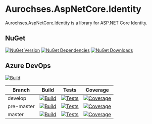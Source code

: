 # Aurochses.AspNetCore.Identity

Aurochses.AspNetCore.Identity is a library for ASP.NET Core Identity.

## NuGet
[![NuGet Version](https://img.shields.io/nuget/v/Aurochses.AspNetCore.Identity.svg?style=flat-square)](https://www.nuget.org/packages/Aurochses.AspNetCore.Identity)
[![NuGet Dependencies](https://img.shields.io/librariesio/release/nuget/Aurochses.AspNetCore.Identity.svg?style=flat-square)](https://libraries.io/nuget/Aurochses.AspNetCore.Identity)
[![NuGet Downloads](https://img.shields.io/nuget/dt/Aurochses.AspNetCore.Identity.svg?style=flat-square)](https://www.nuget.org/packages/Aurochses.AspNetCore.Identity)

## Azure DevOps

[![Build](https://img.shields.io/azure-devops/release/Aurochses/61cd8e26-670f-4d15-9b53-5e73a476a30f/9/9.svg?style=flat-square)](https://Aurochses.visualstudio.com/Aurochses.GitHub/_release?definitionId=9)

Branch     | Build | Tests | Coverage
-----------|-------|-------|----------
develop | [![Build](https://img.shields.io/azure-devops/build/Aurochses/Aurochses.GitHub/385/develop.svg?style=flat-square)](https://Aurochses.visualstudio.com/Aurochses.GitHub/_build/latest?definitionId=385&branchName=develop) | [![Tests](https://img.shields.io/azure-devops/tests/Aurochses/Aurochses.GitHub/385/develop.svg?style=flat-square)](https://Aurochses.visualstudio.com/Aurochses.GitHub/_build/latest?definitionId=385&branchName=develop) | [![Coverage](https://img.shields.io/azure-devops/coverage/Aurochses/Aurochses.GitHub/385/develop.svg?style=flat-square)](https://Aurochses.visualstudio.com/Aurochses.GitHub/_build/latest?definitionId=385&branchName=develop)
pre-master | [![Build](https://img.shields.io/azure-devops/build/Aurochses/Aurochses.GitHub/385/pre-master.svg?style=flat-square)](https://Aurochses.visualstudio.com/Aurochses.GitHub/_build/latest?definitionId=385&branchName=pre-master) | [![Tests](https://img.shields.io/azure-devops/tests/Aurochses/Aurochses.GitHub/385/pre-master.svg?style=flat-square)](https://Aurochses.visualstudio.com/Aurochses.GitHub/_build/latest?definitionId=385&branchName=pre-master) | [![Coverage](https://img.shields.io/azure-devops/coverage/Aurochses/Aurochses.GitHub/385/pre-master.svg?style=flat-square)](https://Aurochses.visualstudio.com/Aurochses.GitHub/_build/latest?definitionId=385&branchName=pre-master)
master | [![Build](https://img.shields.io/azure-devops/build/Aurochses/Aurochses.GitHub/385/master.svg?style=flat-square)](https://Aurochses.visualstudio.com/Aurochses.GitHub/_build/latest?definitionId=385&branchName=master) | [![Tests](https://img.shields.io/azure-devops/tests/Aurochses/Aurochses.GitHub/385/master.svg?style=flat-square)](https://Aurochses.visualstudio.com/Aurochses.GitHub/_build/latest?definitionId=385&branchName=master) | [![Coverage](https://img.shields.io/azure-devops/coverage/Aurochses/Aurochses.GitHub/385/master.svg?style=flat-square)](https://Aurochses.visualstudio.com/Aurochses.GitHub/_build/latest?definitionId=385&branchName=master)
